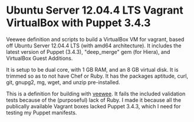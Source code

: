 Ubuntu Server 12.04.4 LTS Vagrant VirtualBox with Puppet 3.4.3
========

Veewee definition and scripts to build a VirtualBox VM for vagrant,
based off Ubuntu Server 12.04.4 LTS (with amd64 architecture). It
includes the latest version of Puppet (3.4.3), "deep_merge" gem (for
Hiera), and VirtualBox Guest Additions.

It is setup to be dual core, with 1 GB RAM, and an 8 GB virtual
disk. It is trimmed so as to not have Chef or Ruby. It has the
packages aptitude, curl, git, gnupg2, mg, wget, and unzip
pre-installed.

This is a definition for building with
[veewee](https://github.com/jedi4ever/veewee). It fails the included
validation tests because of the (purposeful) lack of Ruby. I made it
because all the publically available Vagrant boxes lacked Puppet
3.4.3, which I need for testing my Puppet manifests.
